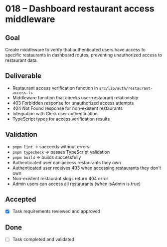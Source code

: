 # 018 – Dashboard restaurant access middleware

## Goal

Create middleware to verify that authenticated users have access to specific restaurants in dashboard routes, preventing unauthorized access to restaurant data.

## Deliverable

- Restaurant access verification function in `src/lib/auth/restaurant-access.ts`
- Middleware function that checks user-restaurant relationship
- 403 Forbidden response for unauthorized access attempts
- 404 Not Found response for non-existent restaurants
- Integration with Clerk user authentication
- TypeScript types for access verification results

## Validation

- `pnpm lint` → succeeds without errors
- `pnpm typecheck` → passes TypeScript validation
- `pnpm build` → builds successfully
- Authenticated user can access restaurants they own
- Authenticated user receives 403 when accessing restaurants they don't own
- Non-existent restaurant slugs return 404 error
- Admin users can access all restaurants (when isAdmin is true)

## Accepted

- [x] Task requirements reviewed and approved

## Done

- [ ] Task completed and validated
